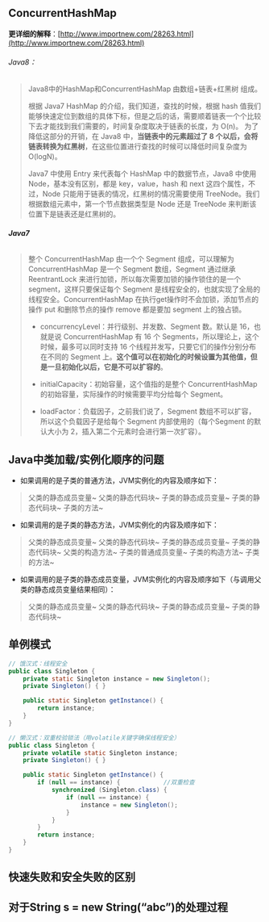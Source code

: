 ## ConcurrentHashMap

**更详细的解释**：[http://www.importnew.com/28263.html](http://www.importnew.com/28263.html)

###### Java8：

> Java8中的HashMap和ConcurrentHashMap 由数组+链表+红黑树 组成。
>
> 根据 Java7 HashMap 的介绍，我们知道，查找的时候，根据 hash 值我们能够快速定位到数组的具体下标，但是之后的话，需要顺着链表一个个比较下去才能找到我们需要的，时间复杂度取决于链表的长度，为 O(n)。 为了降低这部分的开销，在 Java8 中，**当链表中的元素超过了 8 个以后，会将链表转换为红黑树**，在这些位置进行查找的时候可以降低时间复杂度为 O(logN)。
>
> Java7 中使用 Entry 来代表每个 HashMap 中的数据节点，Java8 中使用 Node，基本没有区别，都是 key，value，hash 和 next 这四个属性，不过，Node 只能用于链表的情况，红黑树的情况需要使用 TreeNode。我们根据数组元素中，第一个节点数据类型是 Node 还是 TreeNode 来判断该位置下是链表还是红黑树的。

###### **Java7**

> 整个 ConcurrentHashMap 由一个个 Segment 组成，可以理解为ConcurrentHashMap 是一个 Segment 数组，Segment 通过继承 ReentrantLock 来进行加锁，所以每次需要加锁的操作锁住的是一个 segment，这样只要保证每个 Segment 是线程安全的，也就实现了全局的线程安全。ConcurrentHashMap 在执行get操作时不会加锁，添加节点的操作 put 和删除节点的操作 remove 都是要加 segment 上的独占锁。
>
> - concurrencyLevel：并行级别、并发数、Segment 数。默认是 16，也就是说 ConcurrentHashMap 有 16 个 Segments，所以理论上，这个时候，最多可以同时支持 16 个线程并发写，只要它们的操作分别分布在不同的 Segment 上。**这个值可以在初始化的时候设置为其他值，但是一旦初始化以后，它是不可以扩容的**。
>
> - initialCapacity：初始容量，这个值指的是整个 ConcurrentHashMap 的初始容量，实际操作的时候需要平均分给每个 Segment。
>
> - loadFactor：负载因子，之前我们说了，Segment 数组不可以扩容，所以这个负载因子是给每个 Segment 内部使用的（每个Segment 的默认大小为 2，插入第二个元素时会进行第一次扩容）。

## Java中类加载/实例化顺序的问题

- 如果调用的是子类的普通方法，JVM实例化的内容及顺序如下：

> 父类的静态成员变量~
> 父类的静态代码块~
> 子类的静态成员变量~
> 子类的静态代码块~
> 子类的方法~

- 如果调用的是子类的静态方法，JVM实例化的内容及顺序如下：

> 父类的静态成员变量~
> 父类的静态代码块~
> 子类的静态成员变量~
> 子类的静态代码块~
> 父类的构造方法~
> 子类的普通成员变量~
> 子类的构造方法~
> 子类的方法~

- 如果调用的是子类的静态成员变量，JVM实例化的内容及顺序如下（与调用父类的静态成员变量结果相同）：

> 父类的静态成员变量~
> 父类的静态代码块~
> 子类的静态成员变量~
> 子类的静态代码块~

## 单例模式

```java
// 饿汉式：线程安全
public class Singleton {
    private static Singleton instance = new Singleton();
    private Singleton() { }

    public static Singleton getInstance() {
        return instance;
    }
}
```

```java
// 懒汉式：双重校验锁法（用volatile关键字确保线程安全）
public class Singleton {
    private volatile static Singleton instance;
    private Singleton() { }

    public static Singleton getInstance() {
        if (null == instance) {            //双重检查
            synchronized (Singleton.class) {
                if (null == instance) {
                    instance = new Singleton();
                }
            }
        }
        return instance;
    }
}
```

## 快速失败和安全失败的区别





## 对于String s = new String(“abc”)的处理过程